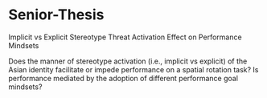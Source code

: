 # Senior-Thesis

Implicit vs Explicit Stereotype Threat Activation Effect on Performance Mindsets

Does the manner of stereotype activation (i.e., implicit vs explicit) of the Asian identity facilitate or impede performance on a spatial rotation task? Is performance mediated by the adoption of different performance goal mindsets? 
